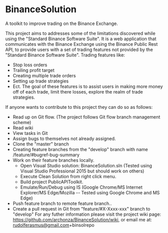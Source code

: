 # BinanceSolution
A toolkit to improve trading on the Binance Exchange.

This project aims to addresses some of the limitations discovered while using the "Standard Binance Software Suite". It is a web application that communicates with the Binance Exchange using the Binance Public Rest API, to provide users with a set of trading features not provided by the "Standard Binance Software Suite".
Trading features like:
- Stop loss orders
- Trailing profit target
- Creating multiple trade orders
- Setting up trade strategies
- Ect.
The goal of these features is to assist users in making more money off of each trade, limit there losses, explore the realm of trade strategies.

If anyone wants to contribute to this project they can do so as follows:
- Read up on Git flow. (The project follows Git flow branch management scheme)
- Read wiki
- View tasks in Git
- Assign bugs to themselves not already assigned.
- Clone the "master" branch
- Creating feature branches from the "develop" branch with name /feature/#bugref-bug-summary
- Work on their feature branches locally.
   - Open Visual Studio solution: BinanceSolution.sln (Tested using Visual Studio Professional 2015 but should work on others)
   - Execute Clean Solution from right click menu.
   - Build project PublicAPIToolkit.
   - Emulate/Run/Debug using IS (Google Chrome/MS Internet Explorer/MS Edge/Mozilla -- Tested using Google Chrome and MS Edge)
- Push feature branch to remote feature branch..
- Create a pull request in Git from "feature/#X-Xxxx-xxx" branch to "develop"
For any futher information please visit the project wiki page: https://github.com/archonza/BinanceSolution/wiki, or email me at: rudolferasmus@gmail.com+binsolrepo
